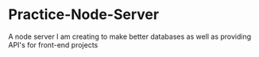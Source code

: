 # Practice-Node-Server
A node server I am creating to make better databases as well as providing API's for front-end projects
